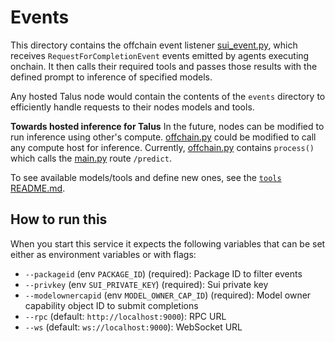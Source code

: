 # Events

This directory contains the offchain event listener [sui_event.py][sui_event_py], which receives `RequestForCompletionEvent` events
emitted by agents executing onchain. It then calls their required tools and passes those results with the defined prompt
to inference of specified models.

Any hosted Talus node would contain the contents of the `events` directory to efficiently handle requests
to their nodes models and tools.

**Towards hosted inference for Talus**
In the future, nodes can be modified to run inference using other's compute. [offchain.py][offchain_py] could be modified
to call any compute host for inference. Currently, [offchain.py][offchain_py] contains `process()` which calls the
[main.py][main_py] route `/predict`.

To see available models/tools and define new ones, see the [`tools` README.md][tools_readme].

## How to run this

When you start this service it expects the following variables that can be set either as environment variables or with flags:

- `--packageid` (env `PACKAGE_ID`) (required): Package ID to filter events
- `--privkey` (env `SUI_PRIVATE_KEY`) (required): Sui private key
- `--modelownercapid` (env `MODEL_OWNER_CAP_ID`) (required): Model owner capability object ID to submit completions
- `--rpc` (default: `http://localhost:9000`): RPC URL
- `--ws` (default: `ws://localhost:9000`): WebSocket URL

<!-- References -->

[sui_event_py]: ./sui_event.py
[offchain_py]: ./offchain.py
[main_py]: ../tools/server/main.py
[tools_readme]: ../tools/README.md
